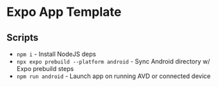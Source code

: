 # Expo App Template

## Scripts

-   `npm i` - Install NodeJS deps
-   `npx expo prebuild --platform android` - Sync Android directory w/ Expo prebuild steps
-   `npm run android` - Launch app on running AVD or connected device
